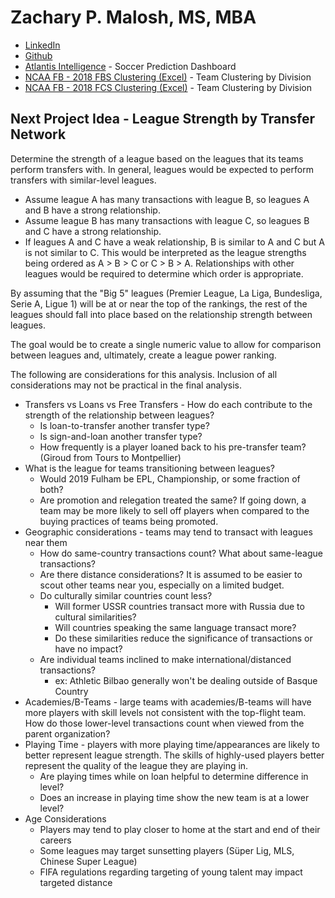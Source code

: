 # Zachary P. Malosh, MS, MBA

+ [LinkedIn](https://www.linkedin.com/in/malosh/)
+ [Github](https://github.com/zmalosh)
+ [Atlantis Intelligence](http://atlantis.soccer) - Soccer Prediction Dashboard
+ [NCAA FB - 2018 FBS Clustering (Excel)](https://malosh.z14.web.core.windows.net/Fbs2018.xlsx) - Team Clustering by Division
+ [NCAA FB - 2018 FCS Clustering (Excel)](https://malosh.z14.web.core.windows.net/Fcs2018.xlsx) - Team Clustering by Division

## Next Project Idea - League Strength by Transfer Network
Determine the strength of a league based on the leagues that its teams perform transfers with. In general, leagues would be expected to perform transfers with similar-level leagues. 

+ Assume league A has many transactions with league B, so leagues A and B have a strong relationship.
+ Assume league B has many transactions with league C, so leagues B and C have a strong relationship.
+ If leagues A and C have a weak relationship, B is similar to A and C but A is not similar to C. This would be interpreted as the league strengths being ordered as A > B > C or C > B > A. Relationships with other leagues would be required to determine which order is appropriate.

By assuming that the "Big 5" leagues (Premier League, La Liga, Bundesliga, Serie A, Ligue 1) will be at or near the top of the rankings, the rest of the leagues should fall into place based on the relationship strength between leagues.

The goal would be to create a single numeric value to allow for comparison between leagues and, ultimately, create a league power ranking.

The following are considerations for this analysis. Inclusion of all considerations may not be practical in the final analysis.

+ Transfers vs Loans vs Free Transfers - How do each contribute to the strength of the relationship between leagues?
  + Is loan-to-transfer another transfer type?
  + Is sign-and-loan another transfer type?
  + How frequently is a player loaned back to his pre-transfer team? (Giroud from Tours to Montpellier)
+ What is the league for teams transitioning between leagues?
  + Would 2019 Fulham be EPL, Championship, or some fraction of both?
  + Are promotion and relegation treated the same? If going down, a team may be more likely to sell off players when compared to the buying practices of teams being promoted.
+ Geographic considerations - teams may tend to transact with leagues near them
  + How do same-country transactions count? What about same-league transactions?
  + Are there distance considerations? It is assumed to be easier to scout other teams near you, especially on a limited budget.
  + Do culturally similar countries count less?
    + Will former USSR countries transact more with Russia due to cultural similarities?
    + Will countries speaking the same language transact more?
    + Do these similarities reduce the significance of transactions or have no impact?
  + Are individual teams inclined to make international/distanced transactions?
    + ex: Athletic Bilbao generally won't be dealing outside of Basque Country
+ Academies/B-Teams - large teams with academies/B-teams will have more players with skill levels not consistent with the top-flight team. How do those lower-level transactions count when viewed from the parent organization?
+ Playing Time - players with more playing time/appearances are likely to better represent league strength. The skills of highly-used players better represent the quality of the league they are playing in.
  + Are playing times while on loan helpful to determine difference in level?
  + Does an increase in playing time show the new team is at a lower level?
+ Age Considerations
  + Players may tend to play closer to home at the start and end of their careers
  + Some leagues may target sunsetting players (Süper Lig, MLS, Chinese Super League)
  + FIFA regulations regarding targeting of young talent may impact targeted distance
